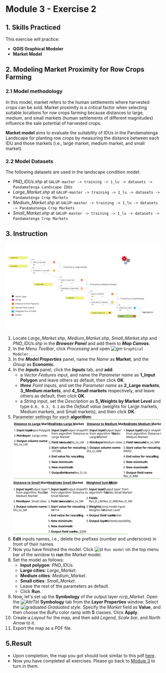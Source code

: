 # Module 3 - Exercise 2

## 1. Skills Practiced

This exercise will practice:

- **QGIS Graphical Modeler**
- **Market Model**

## 2. Modeling Market Proximity for Row Crops Farming

### 2.1 Model methodology

In this model, market refers to the human settlements where harvested crops
can be sold.
Market proximity is a critical factor when selecting suitable locations for
row crops farming because distances to large, medium, and small markets
(human settlements of different magnitudes) influence the sale potential of
harvested crops.

**Market model** aims to evaluate the suitability of IDUs in the Pandamatenga Landscape for planting row crops by measuring the distance between each IDU and
those markets (i.e., large market, medium market, and small market).

### 2.2 Model Datasets

The following datasets are used in the landscape condition model:

- _PND\_IDUs.shp_ at
  `GALUP-master -> training -> 1_lu -> datasets -> Pandamatenga Landscape IDUs`
- _Large\_Market.shp_ at
  `GALUP-master -> training -> 1_lu -> datasets -> Pandamatenga Crop Markets`
- _Medium\_Market.shp_ at
  `GALUP-master -> training -> 1_lu -> datasets -> Pandamatenga Crop Markets`
- _Small\_Market.shp_ at
  `GALUP-master -> training -> 1_lu -> datasets -> Pandamatenga Crop Markets`

## 3. Instruction

![marketmodelmap](../../../img/qgm/model/Market_Graphic.svg)

1. Locate _Large\_Market.shp_, _Medium\_Market.shp_, _Small\_Market.shp_ and
   _PND\_IDUs.shp_ in the **_Browser Panel_** and add them to
   **_Map Canvas_**.
2. In the _Menu Toolbar_, click _Processing_ and open
   ![gm](../../../img/gui/icon/processingModel.svg) `Graphical Modeler...` .
3. In the **_Model Properties_** panel, name the _Name_ as **Market**, and
   the _Group_ as **Economic**.
4. In the **_Inputs_** panel, click the **_Inputs_** tab, and **add**:
   - a _Vector Features_ input, and name the _Parameter name_ as
     **1_Input Polygon** and leave others as default, then click **OK**.
   - ***three*** _Point_ inputs, and set the _Parameter name_ as
     **2_Large markets**, **3_Medium markets**, and **4_Small markets**
     respectively, and leave others as default, then click **OK**.
   - a _String_ input, set the _Description_ as
     **5_Weights by Market Level** and type `0.6, 0.3, 0.1` as the
     _Default value_ (weights for Large markets, Medium markets, and Small
     markets), and then click **OK**.
5. Parameter settings for each **algorithm**:<br>
   ![m1](../../../img/qgm/algtbl/m3_e2_market.svg)
6. **Edit** inputs names, i.e., delete the prefixes (number and underscore) in
   front of their names.
7. Now you have finished the model.
   Click ![st](../../../img/gui/icon/mActionStart.svg) `Run model`  on the top menu
   bar of the window to **run** the _Market_ model.
8. Set the model as follows:
   - **Input polygon**: _PND\_IDUs_.
   - **Large cities**: _Large\_Market_.
   - **Medium cities**: _Medium\_Market_.
   - **Small cities**: _Small\_Market_.
   - Leave the rest of the parameters as default.
   - Click **Run**.
9. Now, let's set up the **Symbology** of the output layer _rcrp\_Market_.
   Open the
   <img src="../../../img/gui/icon/symbology.svg" alt= "AttrTbl" width="20">
   **Symbology** tab from the **Layer Properties** window.
   Select the ![graduated](../../../img/gui/icon/rendererGraduatedSymbol.svg)
   *Graduated style*.
   Specify the _Market_ field as **Value**, and then choose the _BuPu_ color
   ramp with **5** classes.
   Click **Apply**.
10. Create a _Layout_ for the map, and then add _Legend_, _Scale bar_, and
    _North Arrow_ to it.
11. Export the map as a PDF file.

## 5.Result

- Upon completion, the map you got should look similar to this pdf
  [here](../pdf_maps/rcrp_MarketPND.pdf).
- Now you have completed all exercises. Please go back to
  [Module 3](https://github.com/mogaetkpp/GALUP/blob/master/training/1_lu/modules/module3.md#5-Exercises) to turn in them.
